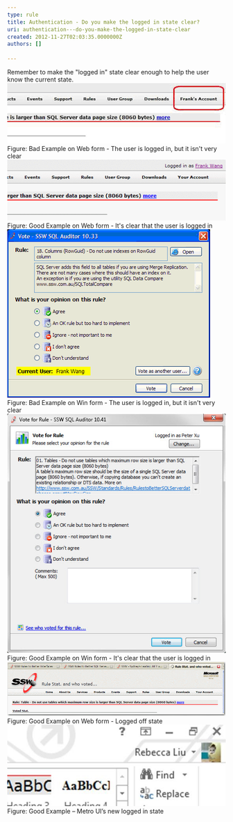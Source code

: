 ```yaml
---
type: rule
title: Authentication - Do you make the logged in state clear?
uri: authentication---do-you-make-the-logged-in-state-clear
created: 2012-11-27T02:03:35.0000000Z
authors: []

---
```


 
Remember to make the "logged in" state clear enough to help the user know the current state.
   ​  ![sample of logged in page](../../assets/weblogin_bad.gif)Figure: Bad Example on Web form - The user is logged in, but it isn't very clear![sample of logged in page](../../assets/weblogin_good.gif)Figure: Good Example on Web form - It's clear that the user is logged in![sample of logged in form](../../assets/winlogin_bad.gif)Figure: Bad Example on Win form - The user is logged in, but it isn't very clear![sample of logged in form](../../assets/BetterInterface_sqlAuditorLogin.jpg)Figure: Good Example on Win form - It's clear that the user is logged in![sample of logged off page](../../assets/weblogoff.gif)Figure: Good Example on Web form - Logged off state![MetroLoggedIn.jpg](MetroLoggedIn.jpg)Figure: Good Example – Metro UI’s new logged in state <br>   

